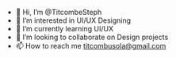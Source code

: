 - 👋 Hi, I’m @TitcombeSteph
- 👀 I’m interested in UI/UX Designing 
- 🌱 I’m currently learning UI/UX
- 💞️ I’m looking to collaborate on Design projects
- 📫 How to reach me titcombusola@gmail.com

<!---
TitcombeSteph/TitcombeSteph is a ✨ special ✨ repository because its `README.md` (this file) appears on your GitHub profile.
You can click the Preview link to take a look at your changes.
--->
